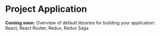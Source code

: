 # Project Application

**Coming soon:** Overview of default libraries for building your application:
React, React Router, Redux, Redux Saga
